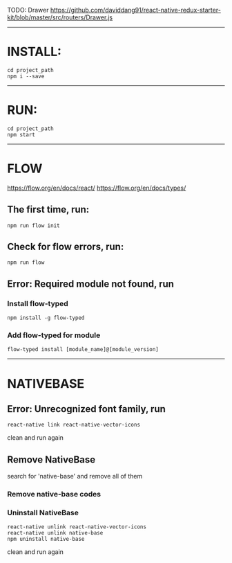TODO: Drawer
https://github.com/daviddang91/react-native-redux-starter-kit/blob/master/src/routers/Drawer.js



-----------------------------------
# INSTALL:

```
cd project_path
npm i --save
```

-----------------------------------
# RUN:

```
cd project_path
npm start
```

-----------------------------------
# FLOW
https://flow.org/en/docs/react/
https://flow.org/en/docs/types/

## The first time, run:

```
npm run flow init
```

## Check for flow errors, run:

```
npm run flow
```

## Error: Required module not found, run

### Install flow-typed

```
npm install -g flow-typed
```

### Add flow-typed for module

```
flow-typed install [module_name]@[module_version]
```

-----------------------------------
# NATIVEBASE

## Error: Unrecognized font family, run

```
react-native link react-native-vector-icons
```

clean and run again

## Remove NativeBase

search for 'native-base' and remove all of them

### Remove native-base codes

### Uninstall NativeBase

```
react-native unlink react-native-vector-icons
react-native unlink native-base
npm uninstall native-base
```

clean and run again